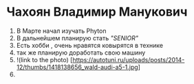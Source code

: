 # Чахоян Владимир Манукович
1. В Марте начал изучать Phyton
2. В дальнейшем планирую стать *"SENIOR"*
3. Есть хобби , очень нравятся ковырятся в технике 
4. так же планирую доработать свою машину 
5. !(link to the photo) [https://autotuni.ru/uploads/posts/2014-12/thumbs/1418138656_wald-audi-a5-1.jpg]
6. 
